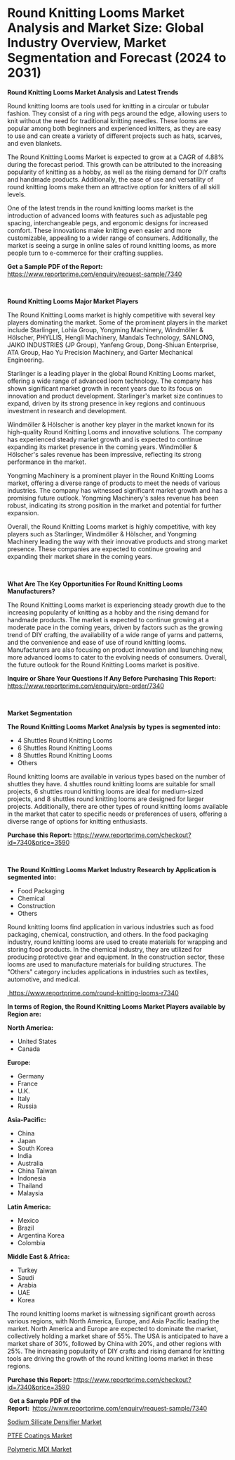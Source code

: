 <p><h1>Round Knitting Looms Market Analysis and Market Size: Global Industry Overview, Market Segmentation and Forecast (2024 to 2031)</h1></p><p><strong>Round Knitting Looms Market Analysis and Latest Trends</strong></p>
<p><p>Round knitting looms are tools used for knitting in a circular or tubular fashion. They consist of a ring with pegs around the edge, allowing users to knit without the need for traditional knitting needles. These looms are popular among both beginners and experienced knitters, as they are easy to use and can create a variety of different projects such as hats, scarves, and even blankets.</p><p>The Round Knitting Looms Market is expected to grow at a CAGR of 4.88% during the forecast period. This growth can be attributed to the increasing popularity of knitting as a hobby, as well as the rising demand for DIY crafts and handmade products. Additionally, the ease of use and versatility of round knitting looms make them an attractive option for knitters of all skill levels.</p><p>One of the latest trends in the round knitting looms market is the introduction of advanced looms with features such as adjustable peg spacing, interchangeable pegs, and ergonomic designs for increased comfort. These innovations make knitting even easier and more customizable, appealing to a wider range of consumers. Additionally, the market is seeing a surge in online sales of round knitting looms, as more people turn to e-commerce for their crafting supplies.</p></p>
<p><strong>Get a Sample PDF of the Report:&nbsp;</strong> <a href="https://www.reportprime.com/enquiry/request-sample/7340">https://www.reportprime.com/enquiry/request-sample/7340</a></p>
<p>&nbsp;</p>
<p><strong>Round Knitting Looms Major Market Players</strong></p>
<p><p>The Round Knitting Looms market is highly competitive with several key players dominating the market. Some of the prominent players in the market include Starlinger, Lohia Group, Yongming Machinery, Windmöller & Hölscher, PHYLLIS, Hengli Machinery, Mandals Technology, SANLONG, JAIKO INDUSTRIES (JP Group), Yanfeng Group, Dong-Shiuan Enterprise, ATA Group, Hao Yu Precision Machinery, and Garter Mechanical Engineering.</p><p>Starlinger is a leading player in the global Round Knitting Looms market, offering a wide range of advanced loom technology. The company has shown significant market growth in recent years due to its focus on innovation and product development. Starlinger's market size continues to expand, driven by its strong presence in key regions and continuous investment in research and development.</p><p>Windmöller & Hölscher is another key player in the market known for its high-quality Round Knitting Looms and innovative solutions. The company has experienced steady market growth and is expected to continue expanding its market presence in the coming years. Windmöller & Hölscher's sales revenue has been impressive, reflecting its strong performance in the market.</p><p>Yongming Machinery is a prominent player in the Round Knitting Looms market, offering a diverse range of products to meet the needs of various industries. The company has witnessed significant market growth and has a promising future outlook. Yongming Machinery's sales revenue has been robust, indicating its strong position in the market and potential for further expansion.</p><p>Overall, the Round Knitting Looms market is highly competitive, with key players such as Starlinger, Windmöller & Hölscher, and Yongming Machinery leading the way with their innovative products and strong market presence. These companies are expected to continue growing and expanding their market share in the coming years.</p></p>
<p>&nbsp;</p>
<p><strong>What Are The Key Opportunities For Round Knitting Looms Manufacturers?</strong></p>
<p><p>The Round Knitting Looms market is experiencing steady growth due to the increasing popularity of knitting as a hobby and the rising demand for handmade products. The market is expected to continue growing at a moderate pace in the coming years, driven by factors such as the growing trend of DIY crafting, the availability of a wide range of yarns and patterns, and the convenience and ease of use of round knitting looms. Manufacturers are also focusing on product innovation and launching new, more advanced looms to cater to the evolving needs of consumers. Overall, the future outlook for the Round Knitting Looms market is positive.</p></p>
<p><strong>Inquire or Share Your Questions If Any Before Purchasing This Report:</strong> <a href="https://www.reportprime.com/enquiry/pre-order/7340">https://www.reportprime.com/enquiry/pre-order/7340</a></p>
<p>&nbsp;</p>
<p><strong>Market Segmentation</strong></p>
<p><strong>The Round Knitting Looms Market Analysis by types is segmented into:</strong></p>
<p><ul><li>4 Shuttles Round Knitting Looms</li><li>6 Shuttles Round Knitting Looms</li><li>8 Shuttles Round Knitting Looms</li><li>Others</li></ul></p>
<p><p>Round knitting looms are available in various types based on the number of shuttles they have. 4 shuttles round knitting looms are suitable for small projects, 6 shuttles round knitting looms are ideal for medium-sized projects, and 8 shuttles round knitting looms are designed for larger projects. Additionally, there are other types of round knitting looms available in the market that cater to specific needs or preferences of users, offering a diverse range of options for knitting enthusiasts.</p></p>
<p><strong>Purchase this Report:&nbsp;</strong><a href="https://www.reportprime.com/checkout?id=7340&price=3590">https://www.reportprime.com/checkout?id=7340&price=3590</a></p>
<p>&nbsp;</p>
<p><strong>The Round Knitting Looms Market Industry Research by Application is segmented into:</strong></p>
<p><ul><li>Food Packaging</li><li>Chemical</li><li>Construction</li><li>Others</li></ul></p>
<p><p>Round knitting looms find application in various industries such as food packaging, chemical, construction, and others. In the food packaging industry, round knitting looms are used to create materials for wrapping and storing food products. In the chemical industry, they are utilized for producing protective gear and equipment. In the construction sector, these looms are used to manufacture materials for building structures. The "Others" category includes applications in industries such as textiles, automotive, and medical.</p></p>
<p><a href="https://www.reportprime.com/round-knitting-looms-r7340">&nbsp;https://www.reportprime.com/round-knitting-looms-r7340</a></p>
<p><strong>In terms of Region, the Round Knitting Looms Market Players available by Region are:</strong></p>
<p>
    <p> <strong> North America: </strong>
        <ul>
            <li>United States</li>
            <li>Canada</li>
        </ul>
        </p> 
    <p> <strong> Europe: </strong>
        <ul>
            <li>Germany</li>
            <li>France</li>
            <li>U.K.</li>
            <li>Italy</li>
            <li>Russia</li>
        </ul>
        </p> 
    <p> <strong> Asia-Pacific: </strong>
        <ul>
            <li>China</li>
            <li>Japan</li>
            <li>South Korea</li>
            <li>India</li>
            <li>Australia</li>
            <li>China Taiwan</li>
            <li>Indonesia</li>
            <li>Thailand</li>
            <li>Malaysia</li>
        </ul>
        </p> 
    <p> <strong> Latin America: </strong>
        <ul>
            <li>Mexico</li>
            <li>Brazil</li>
            <li>Argentina Korea</li>
            <li>Colombia</li>
        </ul>
        </p> 
    <p> <strong> Middle East & Africa: </strong>
        <ul>
            <li>Turkey</li>
            <li>Saudi</li>
            <li>Arabia</li>
            <li>UAE</li>
            <li>Korea</li>
        </ul>
    </p>
    </p>
<p><p>The round knitting looms market is witnessing significant growth across various regions, with North America, Europe, and Asia Pacific leading the market. North America and Europe are expected to dominate the market, collectively holding a market share of 55%. The USA is anticipated to have a market share of 30%, followed by China with 20%, and other regions with 25%. The increasing popularity of DIY crafts and rising demand for knitting tools are driving the growth of the round knitting looms market in these regions.</p></p>
<p><strong>Purchase this Report: </strong><a href="https://www.reportprime.com/checkout?id=7340&price=3590">https://www.reportprime.com/checkout?id=7340&price=3590</a></p>
<p>&nbsp;<strong>Get a Sample PDF of the Report:&nbsp;&nbsp;</strong><a href="https://www.reportprime.com/enquiry/request-sample/7340">https://www.reportprime.com/enquiry/request-sample/7340</a></p>
<p><strong></strong></p>
<p><p><a href="https://www.linkedin.com/pulse/sodium-silicate-densifier-market-size-growth-segmentation-w5tdf?trackingId=jPIYVF1ky23a8eaqsrkK4A%3D%3D">Sodium Silicate Densifier Market</a></p><p><a href="https://www.linkedin.com/pulse/ptfe-coatings-market-research-report-unlocks-analysis-heh0e?trackingId=MaZCVnUiHaEwV3GJ6ZIOdA%3D%3D">PTFE Coatings Market</a></p><p><a href="https://www.linkedin.com/pulse/polymeric-mdi-market-offer-valuable-insights-size-share-08ibe?trackingId=BIuVjQ9sYFFgira8FyN23A%3D%3D">Polymeric MDI Market</a></p></p>
